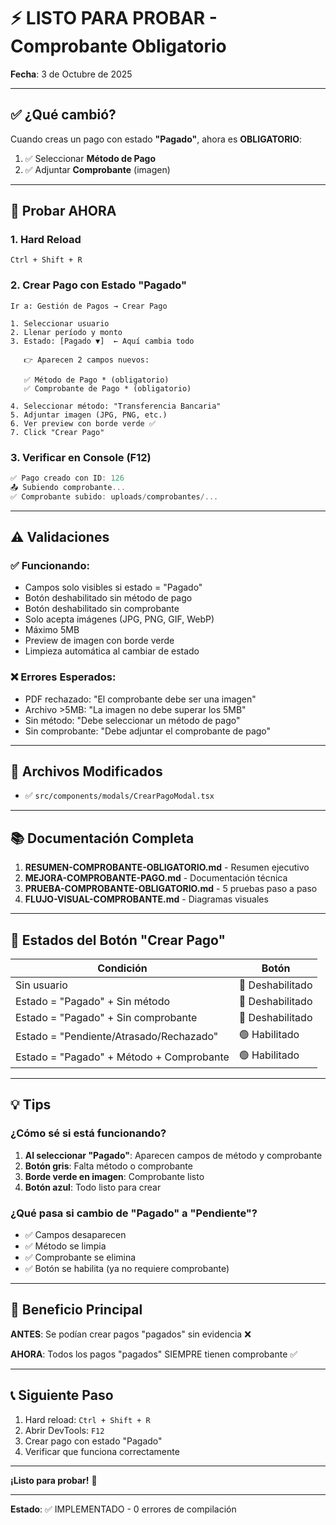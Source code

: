 # ⚡ LISTO PARA PROBAR - Comprobante Obligatorio

**Fecha**: 3 de Octubre de 2025

---

## ✅ ¿Qué cambió?

Cuando creas un pago con estado **"Pagado"**, ahora es **OBLIGATORIO**:

1. ✅ Seleccionar **Método de Pago**
2. ✅ Adjuntar **Comprobante** (imagen)

---

## 🚀 Probar AHORA

### 1. Hard Reload
```
Ctrl + Shift + R
```

### 2. Crear Pago con Estado "Pagado"

```
Ir a: Gestión de Pagos → Crear Pago

1. Seleccionar usuario
2. Llenar período y monto
3. Estado: [Pagado ▼]  ← Aquí cambia todo
   
   👉 Aparecen 2 campos nuevos:
   
   ✅ Método de Pago * (obligatorio)
   ✅ Comprobante de Pago * (obligatorio)

4. Seleccionar método: "Transferencia Bancaria"
5. Adjuntar imagen (JPG, PNG, etc.)
6. Ver preview con borde verde ✅
7. Click "Crear Pago"
```

### 3. Verificar en Console (F12)

```javascript
✅ Pago creado con ID: 126
📤 Subiendo comprobante...
✅ Comprobante subido: uploads/comprobantes/...
```

---

## ⚠️ Validaciones

### ✅ Funcionando:

- Campos solo visibles si estado = "Pagado"
- Botón deshabilitado sin método de pago
- Botón deshabilitado sin comprobante
- Solo acepta imágenes (JPG, PNG, GIF, WebP)
- Máximo 5MB
- Preview de imagen con borde verde
- Limpieza automática al cambiar de estado

### ❌ Errores Esperados:

- PDF rechazado: "El comprobante debe ser una imagen"
- Archivo >5MB: "La imagen no debe superar los 5MB"
- Sin método: "Debe seleccionar un método de pago"
- Sin comprobante: "Debe adjuntar el comprobante de pago"

---

## 📁 Archivos Modificados

- ✅ `src/components/modals/CrearPagoModal.tsx`

---

## 📚 Documentación Completa

1. **RESUMEN-COMPROBANTE-OBLIGATORIO.md** - Resumen ejecutivo
2. **MEJORA-COMPROBANTE-PAGO.md** - Documentación técnica
3. **PRUEBA-COMPROBANTE-OBLIGATORIO.md** - 5 pruebas paso a paso
4. **FLUJO-VISUAL-COMPROBANTE.md** - Diagramas visuales

---

## 🎯 Estados del Botón "Crear Pago"

| Condición | Botón |
|-----------|-------|
| Sin usuario | 🔴 Deshabilitado |
| Estado = "Pagado" + Sin método | 🔴 Deshabilitado |
| Estado = "Pagado" + Sin comprobante | 🔴 Deshabilitado |
| Estado = "Pendiente/Atrasado/Rechazado" | 🟢 Habilitado |
| Estado = "Pagado" + Método + Comprobante | 🟢 Habilitado |

---

## 💡 Tips

### ¿Cómo sé si está funcionando?

1. **Al seleccionar "Pagado"**: Aparecen campos de método y comprobante
2. **Botón gris**: Falta método o comprobante
3. **Borde verde en imagen**: Comprobante listo
4. **Botón azul**: Todo listo para crear

### ¿Qué pasa si cambio de "Pagado" a "Pendiente"?

- ✅ Campos desaparecen
- ✅ Método se limpia
- ✅ Comprobante se elimina
- ✅ Botón se habilita (ya no requiere comprobante)

---

## 🎉 Beneficio Principal

**ANTES**: Se podían crear pagos "pagados" sin evidencia ❌

**AHORA**: Todos los pagos "pagados" SIEMPRE tienen comprobante ✅

---

## 📞 Siguiente Paso

1. Hard reload: `Ctrl + Shift + R`
2. Abrir DevTools: `F12`
3. Crear pago con estado "Pagado"
4. Verificar que funciona correctamente

---

**¡Listo para probar!** 🚀

---

**Estado**: ✅ IMPLEMENTADO - 0 errores de compilación
